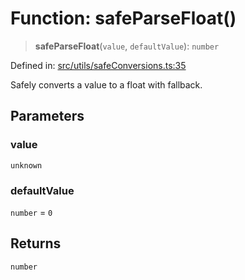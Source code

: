 # Function: safeParseFloat()

> **safeParseFloat**(`value`, `defaultValue`): `number`

Defined in: [src/utils/safeConversions.ts:35](https://github.com/Nick2bad4u/Uptime-Watcher/blob/3cce0c3b352c8390536ca3c7399ece50a05faf18/src/utils/safeConversions.ts#L35)

Safely converts a value to a float with fallback.

## Parameters

### value

`unknown`

### defaultValue

`number` = `0`

## Returns

`number`

